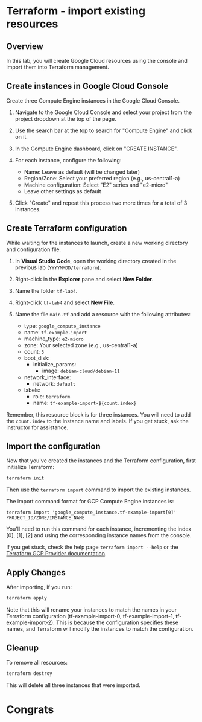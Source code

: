 # Terraform - import existing resources

## Overview
In this lab, you will create Google Cloud resources using the console and import them into Terraform management. 

## Create instances in Google Cloud Console
Create three Compute Engine instances in the Google Cloud Console. 

1. Navigate to the Google Cloud Console and select your project from the project dropdown at the top of the page.

2. Use the search bar at the top to search for "Compute Engine" and click on it.

3. In the Compute Engine dashboard, click on "CREATE INSTANCE".

4. For each instance, configure the following:
   - Name: Leave as default (will be changed later)
   - Region/Zone: Select your preferred region (e.g., us-central1-a)
   - Machine configuration: Select "E2" series and "e2-micro"
   - Leave other settings as default

5. Click "Create" and repeat this process two more times for a total of 3 instances.

## Create Terraform configuration 
While waiting for the instances to launch, create a new working directory and configuration file. 

1. In **Visual Studio Code**, open the working directory created in the previous lab (`YYYYMMDD/terraform`).

2. Right-click in the **Explorer** pane and select **New Folder**.

3. Name the folder `tf-lab4`.

4. Right-click `tf-lab4` and select **New File**.

5. Name the file `main.tf` and add a resource with the following attributes:

   - type: `google_compute_instance`
   - name: `tf-example-import`
   - machine_type: `e2-micro`
   - zone: Your selected zone (e.g., us-central1-a)
   - count: `3`
   - boot_disk:
     - initialize_params:
       - image: `debian-cloud/debian-11`
   - network_interface:
     - network: `default`
   - labels:
     - role: `terraform`
     - name: `tf-example-import-${count.index}`

Remember, this resource block is for three instances. You will need to add the `count.index` to the instance name and labels. If you get stuck, ask the instructor for assistance.

## Import the configuration 
Now that you've created the instances and the Terraform configuration, first initialize Terraform:

```bash
terraform init
```

Then use the `terraform import` command to import the existing instances. 

The import command format for GCP Compute Engine instances is:
```
terraform import 'google_compute_instance.tf-example-import[0]' PROJECT_ID/ZONE/INSTANCE_NAME
```

You'll need to run this command for each instance, incrementing the index [0], [1], [2] and using the corresponding instance names from the console.

If you get stuck, check the help page `terraform import --help` or the [Terraform GCP Provider documentation](https://registry.terraform.io/providers/hashicorp/google/latest/docs/resources/compute_instance#import).

## Apply Changes

After importing, if you run:
```bash
terraform apply
```

Note that this will rename your instances to match the names in your Terraform configuration (tf-example-import-0, tf-example-import-1, tf-example-import-2). This is because the configuration specifies these names, and Terraform will modify the instances to match the configuration.

## Cleanup

To remove all resources:
```bash
terraform destroy
```

This will delete all three instances that were imported.

# Congrats

